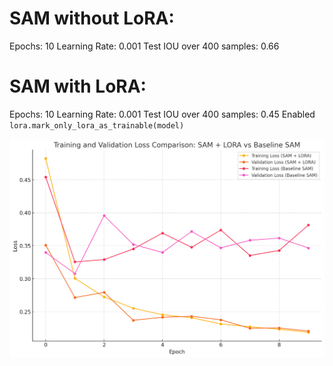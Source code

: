 # SAM without LoRA:
Epochs: 10
Learning Rate: 0.001
Test IOU over 400 samples: 0.66

# SAM with LoRA:
Epochs: 10
Learning Rate: 0.001
Test IOU over 400 samples: 0.45
Enabled `lora.mark_only_lora_as_trainable(model)`

![](train_losses.png)
